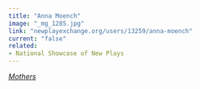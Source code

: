 ```yaml
---
title: "Anna Moench"
image: "_mg_1285.jpg"
link: "newplayexchange.org/users/13259/anna-moench"
current: "false"
related:
- National Showcase of New Plays
---
```


<a href="https://newplayexchange.org/plays/202567/mothers" rel="nofollow">*Mothers*</a>

